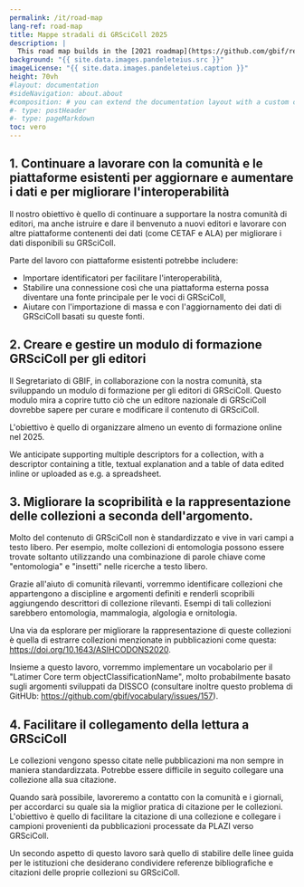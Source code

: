 ```yaml
---
permalink: /it/road-map
lang-ref: road-map
title: Mappe stradali di GRSciColl 2025
description: |
  This road map builds in the [2021 roadmap](https://github.com/gbif/registry/blob/dev/roadmap-grscicoll-2021.md) as well as the efforts in 2022 to build a community of editors an mediators.
background: "{{ site.data.images.pandeleteius.src }}"
imageLicense: "{{ site.data.images.pandeleteius.caption }}"
height: 70vh
#layout: documentation
#sideNavigation: about.about
#composition: # you can extend the documentation layout with a custom composition
#- type: postHeader
#- type: pageMarkdown
toc: vero
---
```


## 1.   Continuare a lavorare con la comunità e le piattaforme esistenti per aggiornare e aumentare i dati e per migliorare l'interoperabilità

Il nostro obiettivo è quello di continuare a supportare la nostra comunità di editori, ma anche istruire e dare il benvenuto a nuovi editori e lavorare con altre piattaforme contenenti dei dati (come CETAF e ALA) per migliorare i dati disponibili su GRSciColl.

Parte del lavoro con piattaforme esistenti potrebbe includere:
- Importare identificatori per facilitare l'interoperabilità,
- Stabilire una connessione così che una piattaforma esterna possa diventare una fonte principale per le voci di GRSciColl,
- Aiutare con l'importazione di massa e con l'aggiornamento dei dati di GRSciColl basati su queste fonti.

## 2.   Creare e gestire un modulo di formazione GRSciColl per gli editori

Il Segretariato di GBIF, in collaborazione con la nostra comunità, sta sviluppando un modulo di formazione per gli editori di GRSciColl. Questo modulo mira a coprire tutto ciò che un editore nazionale di GRSciColl dovrebbe sapere per curare e modificare il contenuto di GRSciColl.

L'obiettivo è quello di organizzare almeno un evento di formazione online nel 2025.

We anticipate supporting multiple descriptors for a collection, with a descriptor containing a title, textual explanation and a table of data edited inline or uploaded as e.g. a spreadsheet.

## 3.   Migliorare la scopribilità e la rappresentazione delle collezioni a seconda dell'argomento.

Molto del contenuto di GRSciColl non è standardizzato e vive in vari campi a testo libero. Per esempio, molte collezioni di entomologia possono essere trovate soltanto utilizzando una combinazione di parole chiave come "entomologia" e "insetti" nelle ricerche a testo libero.

Grazie all'aiuto di comunità rilevanti, vorremmo identificare collezioni che appartengono a discipline e argomenti definiti e renderli scopribili aggiungendo descrittori di collezione rilevanti. Esempi di tali collezioni sarebbero entomologia, mammalogia, algologia e ornitologia.

Una via da esplorare per migliorare la rappresentazione di queste collezioni è quella di estrarre collezioni menzionate in pubblicazioni come questa: https://doi.org/10.1643/ASIHCODONS2020.

Insieme a questo lavoro, vorremmo implementare un vocabolario per il "Latimer Core term objectClassificationName", molto probabilmente basato sugli argomenti sviluppati da DISSCO (consultare inoltre questo problema di GitHUb: https://github.com/gbif/vocabulary/issues/157).

## 4.   Facilitare il collegamento della lettura a GRSciColl

Le collezioni vengono spesso citate nelle pubblicazioni ma non sempre in maniera standardizzata. Potrebbe essere difficile in seguito collegare una collezione alla sua citazione.

Quando sarà possibile, lavoreremo a contatto con la comunità e i giornali, per accordarci su quale sia la miglior pratica di citazione per le collezioni. L'obiettivo è quello di facilitare la citazione di una collezione e collegare i campioni provenienti da pubblicazioni processate da PLAZI verso GRSciColl.

Un secondo aspetto di questo lavoro sarà quello di stabilire delle linee guida per le istituzioni che desiderano condividere referenze bibliografiche e citazioni delle proprie collezioni su GRSciColl.

